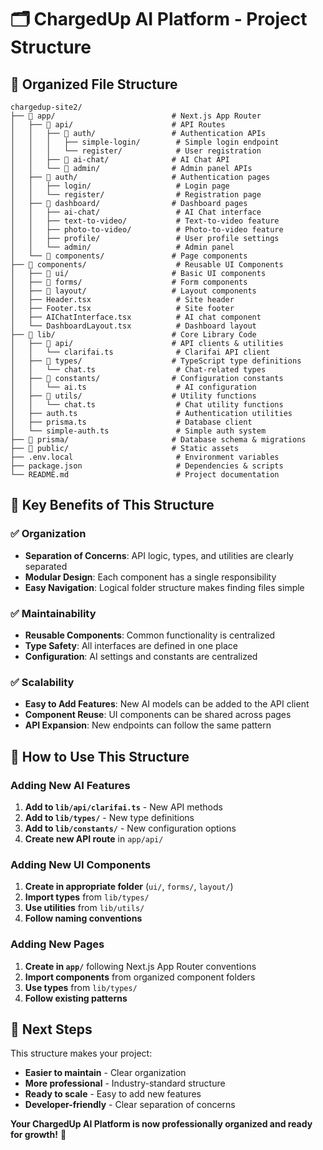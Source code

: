 # 🗂️ ChargedUp AI Platform - Project Structure

## 📁 **Organized File Structure**

```
chargedup-site2/
├── 📁 app/                          # Next.js App Router
│   ├── 📁 api/                      # API Routes
│   │   ├── 📁 auth/                 # Authentication APIs
│   │   │   ├── simple-login/        # Simple login endpoint
│   │   │   └── register/            # User registration
│   │   ├── 📁 ai-chat/              # AI Chat API
│   │   └── 📁 admin/                # Admin panel APIs
│   ├── 📁 auth/                     # Authentication pages
│   │   ├── login/                   # Login page
│   │   └── register/                # Registration page
│   ├── 📁 dashboard/                # Dashboard pages
│   │   ├── ai-chat/                 # AI Chat interface
│   │   ├── text-to-video/           # Text-to-video feature
│   │   ├── photo-to-video/          # Photo-to-video feature
│   │   ├── profile/                 # User profile settings
│   │   └── admin/                   # Admin panel
│   └── 📁 components/               # Page components
├── 📁 components/                    # Reusable UI Components
│   ├── 📁 ui/                       # Basic UI components
│   ├── 📁 forms/                    # Form components
│   ├── 📁 layout/                   # Layout components
│   ├── Header.tsx                   # Site header
│   ├── Footer.tsx                   # Site footer
│   ├── AIChatInterface.tsx          # AI chat component
│   └── DashboardLayout.tsx          # Dashboard layout
├── 📁 lib/                          # Core Library Code
│   ├── 📁 api/                      # API clients & utilities
│   │   └── clarifai.ts              # Clarifai API client
│   ├── 📁 types/                    # TypeScript type definitions
│   │   └── chat.ts                  # Chat-related types
│   ├── 📁 constants/                # Configuration constants
│   │   └── ai.ts                    # AI configuration
│   ├── 📁 utils/                    # Utility functions
│   │   └── chat.ts                  # Chat utility functions
│   ├── auth.ts                      # Authentication utilities
│   ├── prisma.ts                    # Database client
│   └── simple-auth.ts               # Simple auth system
├── 📁 prisma/                       # Database schema & migrations
├── 📁 public/                       # Static assets
├── .env.local                       # Environment variables
├── package.json                     # Dependencies & scripts
└── README.md                        # Project documentation
```

## 🎯 **Key Benefits of This Structure**

### **✅ Organization**
- **Separation of Concerns**: API logic, types, and utilities are clearly separated
- **Modular Design**: Each component has a single responsibility
- **Easy Navigation**: Logical folder structure makes finding files simple

### **✅ Maintainability**
- **Reusable Components**: Common functionality is centralized
- **Type Safety**: All interfaces are defined in one place
- **Configuration**: AI settings and constants are centralized

### **✅ Scalability**
- **Easy to Add Features**: New AI models can be added to the API client
- **Component Reuse**: UI components can be shared across pages
- **API Expansion**: New endpoints can follow the same pattern

## 🔧 **How to Use This Structure**

### **Adding New AI Features**
1. **Add to `lib/api/clarifai.ts`** - New API methods
2. **Add to `lib/types/`** - New type definitions
3. **Add to `lib/constants/`** - New configuration options
4. **Create new API route** in `app/api/`

### **Adding New UI Components**
1. **Create in appropriate folder** (`ui/`, `forms/`, `layout/`)
2. **Import types** from `lib/types/`
3. **Use utilities** from `lib/utils/`
4. **Follow naming conventions**

### **Adding New Pages**
1. **Create in `app/`** following Next.js App Router conventions
2. **Import components** from organized component folders
3. **Use types** from `lib/types/`
4. **Follow existing patterns**

## 🚀 **Next Steps**

This structure makes your project:
- **Easier to maintain** - Clear organization
- **More professional** - Industry-standard structure
- **Ready to scale** - Easy to add new features
- **Developer-friendly** - Clear separation of concerns

**Your ChargedUp AI Platform is now professionally organized and ready for growth!** 🎉
